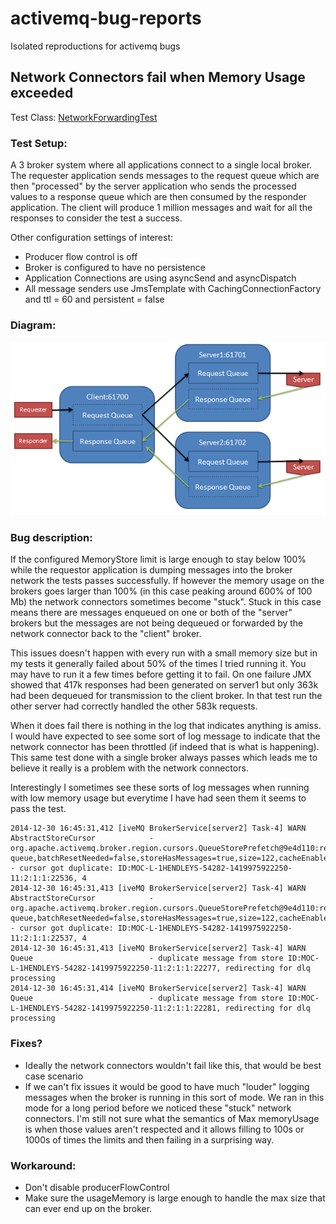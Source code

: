 activemq-bug-reports
====================

Isolated reproductions for activemq bugs

## Network Connectors fail when Memory Usage exceeded

Test Class: [NetworkForwardingTest](/broker-network-tests/src/test/java/com/sensus/activemqtests/NetworkForwardingTest.java)

### Test Setup:

A 3 broker system where all applications connect to a single local broker. The requester application sends messages to
the request queue which are then "processed" by the server application who sends the processed values to a response queue
which are then consumed by the responder application. The client will produce 1 million messages and wait for all the
responses to consider the test a success.

Other configuration settings of interest:

* Producer flow control is off
* Broker is configured to have no persistence
* Application Connections are using asyncSend and asyncDispatch
* All message senders use JmsTemplate with CachingConnectionFactory and ttl = 60 and persistent = false

### Diagram:

![Diagram](./broker-diagram.png)

### Bug description:

If the configured MemoryStore limit is large enough to stay below 100% while the requestor application is dumping
messages into the broker network the tests passes successfully. If however the memory usage on the brokers goes
larger than 100% (in this case peaking around 600% of 100 Mb) the network connectors sometimes become "stuck". Stuck in
this case means there are messages enqueued on one or both of the "server" brokers but the messages are not being
dequeued or forwarded by the network connector back to the "client" broker.

This issues doesn't happen with every run with a small memory size but in my tests it generally failed about 50% of the
times I tried running it. You may have to run it a few times before getting it to fail. On one failure JMX showed that
417k responses had been generated on server1 but only 363k had been dequeued for transmission to the client broker. In
that test run the other server had correctly handled the other 583k requests.

When it does fail there is nothing in the log that indicates anything is amiss. I would have expected to see some sort
of log message to indicate that the network connector has been throttled (if indeed that is what is happening). This same
test done with a single broker always passes which leads me to believe it really is a problem with the network connectors.

Interestingly I sometimes see these sorts of log messages when running with low memory usage but everytime I have had
seen them it seems to pass the test.

```
2014-12-30 16:45:31,412 [iveMQ BrokerService[server2] Task-4] WARN  AbstractStoreCursor            - org.apache.activemq.broker.region.cursors.QueueStorePrefetch@9e4d110:request-queue,batchResetNeeded=false,storeHasMessages=true,size=122,cacheEnabled=false,maxBatchSize:122,hasSpace:true - cursor got duplicate: ID:MOC-L-1HENDLEYS-54282-1419975922250-11:2:1:1:22536, 4
2014-12-30 16:45:31,413 [iveMQ BrokerService[server2] Task-4] WARN  AbstractStoreCursor            - org.apache.activemq.broker.region.cursors.QueueStorePrefetch@9e4d110:request-queue,batchResetNeeded=false,storeHasMessages=true,size=122,cacheEnabled=false,maxBatchSize:122,hasSpace:true - cursor got duplicate: ID:MOC-L-1HENDLEYS-54282-1419975922250-11:2:1:1:22537, 4
2014-12-30 16:45:31,413 [iveMQ BrokerService[server2] Task-4] WARN  Queue                          - duplicate message from store ID:MOC-L-1HENDLEYS-54282-1419975922250-11:2:1:1:22277, redirecting for dlq processing
2014-12-30 16:45:31,414 [iveMQ BrokerService[server2] Task-4] WARN  Queue                          - duplicate message from store ID:MOC-L-1HENDLEYS-54282-1419975922250-11:2:1:1:22281, redirecting for dlq processing
```

### Fixes?

* Ideally the network connectors wouldn't fail like this, that would be best case scenario
* If we can't fix issues it would be good to have much "louder" logging messages when the broker is running in this sort
  of mode. We ran in this mode for a long period before we noticed these "stuck" network connectors. I'm
  still not sure what the semantics of Max memoryUsage is when those values aren't respected and it allows filling to 100s
  or 1000s of times the limits and then failing in a surprising way.

### Workaround:

* Don't disable producerFlowControl
* Make sure the usageMemory is large enough to handle the max size that can ever end up on the broker.
